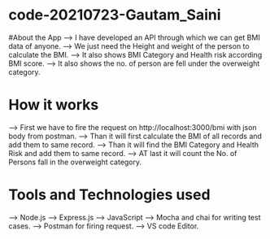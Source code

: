 # code-20210723-Gautam_Saini

#About the App
--> I have developed an API through which we can get BMI data of anyone.
--> We just need the Height and weight of the person to calculate the BMI.
--> It also shows BMI Category and Health risk according BMI score.
--> It also shows the no. of person are fell under the overweight category.

# How it works
--> First we have to fire the request on http://localhost:3000/bmi with json body from postman.
--> Than it will first calculate the BMI of all records and add them to same record. 
--> Than it will find the BMI Category and Health Risk and add them to same record.
--> AT last it will count the No. of Persons fall in the overweight category.

# Tools and Technologies used
--> Node.js
--> Express.js
--> JavaScript
--> Mocha and chai for writing test cases.
--> Postman for firing request.
--> VS code Editor.

